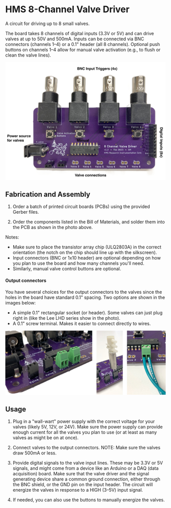 

# HMS 8-Channel Valve Driver

A circuit for driving up to 8 small valves.

The board takes 8 channels of digital inputs (3.3V or 5V) and can drive valves at up to 50V and 500mA. Inputs can be connected via BNC connectors (channels 1–4) or a 0.1" header (all 8 channels). Optional push buttons on channels 1–4 allow for manual valve activation (e.g., to flush or clean the valve lines).

<img src="img/8ch_Valve_Driver_annotated.jpeg" width="800" alt="Valve driver circuit board" />

## Fabrication and Assembly

1) Order a batch of printed circuit boards (PCBs) using the provided Gerber files. 

2) Order the components listed in the Bill of Materials, and solder them into the PCB as shown in the photo above.

Notes:
- Make sure to place the transistor array chip (ULQ2803A) in the correct orientation (the notch on the chip should line up with the silkscreen).
- Input connectors (BNC or 1x10 header) are optional depending on how you plan to use the board and how many channels you'll need.
- Similarly, manual valve control buttons are optional.

#### Output connectors
You have several choices for the output connectors to the valves since the holes in the board have standard 0.1" spacing. Two options are shown in the images below:
- A simple 0.1" rectangular socket (or header). Some valves can just plug right in (like the Lee LHD series show in the photo).
- A 0.1" screw terminal. Makes it easier to connect directly to wires.

<img src="img/Connectors.jpg" width="800" alt="Output connector options" />

## Usage

1) Plug in a "wall-wart" power supply with the correct voltage for your valves (likely 5V, 12V, or 24V). Make sure the power supply can provide enough current for all the valves you plan to use (or at least as many valves as might be on at once).

2) Connect valves to the output connectors. NOTE: Make sure the valves draw 500mA or less.

3) Provide digital signals to the valve input lines. These may be 3.3V or 5V signals, and might come from a device like an Arduino or a DAQ (data acquisition) board. Make sure that the valve driver and the signal generating device share a common ground connection, either through the BNC shield, or the GND pin on the input header. The circuit will energize the valves in response to a HIGH (3–5V) input signal.

4) If needed, you can also use the buttons to manually energize the valves.



